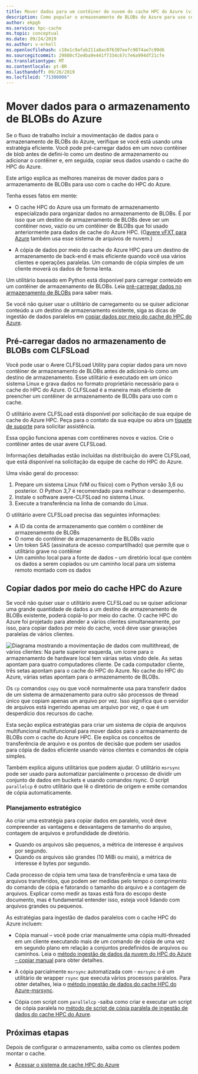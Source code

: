 ```yaml
---
title: Mover dados para um contêiner de nuvem do cache HPC do Azure (visualização)
description: Como popular o armazenamento de BLOBs do Azure para uso com o cache HPC do Azure
author: ekpgh
ms.service: hpc-cache
ms.topic: conceptual
ms.date: 09/24/2019
ms.author: v-erkell
ms.openlocfilehash: c18e1c9afab211a8ac076307eefc9074ae7c99d6
ms.sourcegitcommit: 29880cf2e4ba9e441f7334c67c7e6a994df21cfe
ms.translationtype: MT
ms.contentlocale: pt-BR
ms.lasthandoff: 09/26/2019
ms.locfileid: "71300006"
---
```

# <a name="move-data-to-azure-blob-storage"></a>Mover dados para o armazenamento de BLOBs do Azure

Se o fluxo de trabalho incluir a movimentação de dados para o armazenamento de BLOBs do Azure, verifique se você está usando uma estratégia eficiente. Você pode pré-carregar dados em um novo contêiner de blob antes de defini-lo como um destino de armazenamento ou adicionar o contêiner e, em seguida, copiar seus dados usando o cache do HPC do Azure.

Este artigo explica as melhores maneiras de mover dados para o armazenamento de BLOBs para uso com o cache do HPC do Azure.

Tenha esses fatos em mente:

* O cache HPC do Azure usa um formato de armazenamento especializado para organizar dados no armazenamento de BLOBs. É por isso que um destino de armazenamento de BLOBs deve ser um contêiner novo, vazio ou um contêiner de BLOBs que foi usado anteriormente para dados de cache do Azure HPC. (O[avere vFXT para Azure](https://azure.microsoft.com/services/storage/avere-vfxt/) também usa esse sistema de arquivos de nuvem.)

* A cópia de dados por meio do cache do Azure HPC para um destino de armazenamento de back-end é mais eficiente quando você usa vários clientes e operações paralelas. Um comando de cópia simples de um cliente moverá os dados de forma lenta.

Um utilitário baseado em Python está disponível para carregar conteúdo em um contêiner de armazenamento de BLOBs. Leia [pré-carregar dados no armazenamento de BLOBs](#pre-load-data-in-blob-storage-with-clfsload) para saber mais.

Se você não quiser usar o utilitário de carregamento ou se quiser adicionar conteúdo a um destino de armazenamento existente, siga as dicas de ingestão de dados paralelos em [copiar dados por meio do cache do HPC do Azure](#copy-data-through-the-azure-hpc-cache). 

## <a name="pre-load-data-in-blob-storage-with-clfsload"></a>Pré-carregar dados no armazenamento de BLOBs com CLFSLoad

Você pode usar o <!--[Avere CLFSLoad](https://aka.ms/avere-clfsload)--> Avere CLFSLoad Utility para copiar dados para um novo contêiner de armazenamento de BLOBs antes de adicioná-lo como um destino de armazenamento. Esse utilitário é executado em um único sistema Linux e grava dados no formato proprietário necessário para o cache do HPC do Azure. O CLFSLoad é a maneira mais eficiente de preencher um contêiner de armazenamento de BLOBs para uso com o cache.

O utilitário avere CLFSLoad está disponível por solicitação de sua equipe de cache do Azure HPC. Peça para o contato da sua equipe ou abra um [tíquete de suporte](hpc-cache-support-ticket.md) para solicitar assistência.

Essa opção funciona apenas com contêineres novos e vazios. Crie o contêiner antes de usar avere CLFSLoad.

Informações detalhadas estão incluídas na distribuição do avere CLFSLoad, que está disponível na solicitação da equipe de cache do HPC do Azure. <!-- [Avere CLFSLoad readme](https://github.com/microsoft/Avere-CLFSLoad/blob/master/README.md). --><!-- caution literal link -->

Uma visão geral do processo:

1. Prepare um sistema Linux (VM ou físico) com o Python versão 3,6 ou posterior. O Python 3,7 é recomendado para melhorar o desempenho.
1. Instale o software avere-CLFSLoad no sistema Linux.
1. Execute a transferência na linha de comando do Linux.

O utilitário avere CLFSLoad precisa das seguintes informações:

* A ID da conta de armazenamento que contém o contêiner de armazenamento de BLOBs
* O nome do contêiner de armazenamento de BLOBs vazio
* Um token SAS (assinatura de acesso compartilhado) que permite que o utilitário grave no contêiner
* Um caminho local para a fonte de dados – um diretório local que contém os dados a serem copiados ou um caminho local para um sistema remoto montado com os dados

<!-- The requirements are explained in detail in the [Avere CLFSLoad readme](https://aka.ms/avere-clfsload). -->

## <a name="copy-data-through-the-azure-hpc-cache"></a>Copiar dados por meio do cache HPC do Azure

Se você não quiser usar o utilitário avere CLFSLoad ou se quiser adicionar uma grande quantidade de dados a um destino de armazenamento de BLOBs existente, poderá copiá-lo por meio do cache. O cache HPC do Azure foi projetado para atender a vários clientes simultaneamente, por isso, para copiar dados por meio do cache, você deve usar gravações paralelas de vários clientes.

![Diagrama mostrando a movimentação de dados com multithread, de vários clientes: Na parte superior esquerda, um ícone para o armazenamento de hardware local tem várias setas vindo dele. As setas apontam para quatro computadores cliente. De cada computador cliente, três setas apontam para o cache do HPC do Azure. No cache do HPC do Azure, várias setas apontam para o armazenamento de BLOBs.](media/hpc-cache-parallel-ingest.png) 

Os ``cp`` comandos ``copy`` ou que você normalmente usa para transferir dados de um sistema de armazenamento para outro são processos de thread único que copiam apenas um arquivo por vez. Isso significa que o servidor de arquivos está ingerindo apenas um arquivo por vez, o que é um desperdício dos recursos do cache.

Esta seção explica estratégias para criar um sistema de cópia de arquivos multifuncional multifuncional para mover dados para o armazenamento de BLOBs com o cache do Azure HPC. Ele explica os conceitos de transferência de arquivo e os pontos de decisão que podem ser usados para cópia de dados eficiente usando vários clientes e comandos de cópia simples.

Também explica alguns utilitários que podem ajudar. O utilitário ``msrsync`` pode ser usado para automatizar parcialmente o processo de dividir um conjunto de dados em buckets e usando comandos rsync. O script ``parallelcp`` é outro utilitário que lê o diretório de origem e emite comandos de cópia automaticamente.

### <a name="strategic-planning"></a>Planejamento estratégico

Ao criar uma estratégia para copiar dados em paralelo, você deve compreender as vantagens e desvantagens de tamanho do arquivo, contagem de arquivos e profundidade de diretório.

* Quando os arquivos são pequenos, a métrica de interesse é arquivos por segundo.
* Quando os arquivos são grandes (10 MiBi ou mais), a métrica de interesse é bytes por segundo.

Cada processo de cópia tem uma taxa de transferência e uma taxa de arquivos transferidos, que podem ser medidas pelo tempo o comprimento do comando de cópia e fatorando o tamanho do arquivo e a contagem de arquivos. Explicar como medir as taxas está fora do escopo deste documento, mas é fundamental entender isso, esteja você lidando com arquivos grandes ou pequenos.

As estratégias para ingestão de dados paralelos com o cache HPC do Azure incluem:

* Cópia manual – você pode criar manualmente uma cópia multi-threaded em um cliente executando mais de um comando de cópia de uma vez em segundo plano em relação a conjuntos predefinidos de arquivos ou caminhos. Leia o [método ingestão de dados da nuvem do HPC do Azure – copiar manual](hpc-cache-ingest-manual.md) para obter detalhes.

* A cópia parcialmente ``msrsync`` automatizada com  -  ``msrsync`` o é um utilitário de wrapper ``rsync`` que executa vários processos paralelos. Para obter detalhes, leia o [método ingestão de dados do cache HPC do Azure-msrsync](hpc-cache-ingest-msrsync.md).

* Cópia com script com ``parallelcp`` -saiba como criar e executar um script de cópia paralela no [método de script de cópia paralela de ingestão de dados do cache HPC do Azure](hpc-cache-ingest-parallelcp.md).

## <a name="next-steps"></a>Próximas etapas

Depois de configurar o armazenamento, saiba como os clientes podem montar o cache.

* [Acessar o sistema de cache HPC do Azure](hpc-cache-mount.md)
